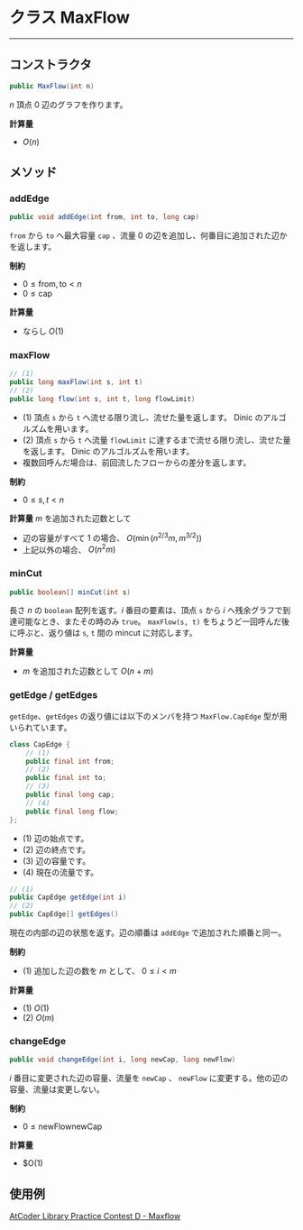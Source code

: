 # クラス MaxFlow
- - -

## コンストラクタ

```java
public MaxFlow(int n)
```

$n$ 頂点 $0$ 辺のグラフを作ります。

**計算量**
* $O(n)$

## メソッド

### addEdge

```java
public void addEdge(int from, int to, long cap)
```

`from` から `to` へ最大容量 `cap` 、流量 $0$ の辺を追加し、何番目に追加された辺かを返します。

**制約**
* $0 \leq \mathrm{from}, \mathrm{to} < n$
* $0 \leq \mathrm{cap}$

**計算量**
* ならし $O(1)$

### maxFlow

```java
// (1)
public long maxFlow(int s, int t)
// (2)
public long flow(int s, int t, long flowLimit)
```

- (1) 頂点 `s` から `t` へ流せる限り流し、流せた量を返します。 Dinic のアルゴルズムを用います。
- (2) 頂点 `s` から `t` へ流量 `flowLimit` に達するまで流せる限り流し、流せた量を返します。 Dinic のアルゴルズムを用います。
- 複数回呼んだ場合は、前回流したフローからの差分を返します。

**制約**
* $0 \leq s, t < n$

**計算量**
$m$ を追加された辺数として
* 辺の容量がすべて $1$ の場合、 $O(\min(n^{2/3}m, m^{3/2}))$
* 上記以外の場合、 $O(n^2m)$

### minCut

```java
public boolean[] minCut(int s)
```

長さ $n$ の `boolean` 配列を返す。$i$ 番目の要素は、頂点 `s` から $i$ へ残余グラフで到達可能なとき、またその時のみ `true`。 `maxFlow(s, t)` をちょうど一回呼んだ後に呼ぶと、返り値は `s`, `t` 間の mincut に対応します。

**計算量**
* $m$ を追加された辺数として $O(n+m)$

### getEdge / getEdges

`getEdge`、`getEdges` の返り値には以下のメンバを持つ `MaxFlow.CapEdge` 型が用いられています。

```java
class CapEdge {
    // (1)
    public final int from;
    // (2)
    public final int to;
    // (3)
    public final long cap;
    // (4)
    public final long flow;
};
```

- (1) 辺の始点です。
- (2) 辺の終点です。
- (3) 辺の容量です。
- (4) 現在の流量です。

```java
// (1)
public CapEdge getEdge(int i)
// (2)
public CapEdge[] getEdges()
```

現在の内部の辺の状態を返す。辺の順番は `addEdge` で追加された順番と同一。

**制約**
* (1) 追加した辺の数を $m$ として、 $0 \leq i < m$

**計算量**
* (1)  $O(1)$
* (2)  $O(m)$

### changeEdge

```java
public void changeEdge(int i, long newCap, long newFlow)
```

$i$ 番目に変更された辺の容量、流量を `newCap` 、 `newFlow` に変更する。他の辺の容量、流量は変更しない。

**制約**
* $0 \leq \mathrm{newFlow} \mathrm{newCap}$

**計算量**
* $O(1)

## 使用例

[AtCoder Library Practice Contest D - Maxflow](https://atcoder.jp/contests/practice2/submissions/20808482)
